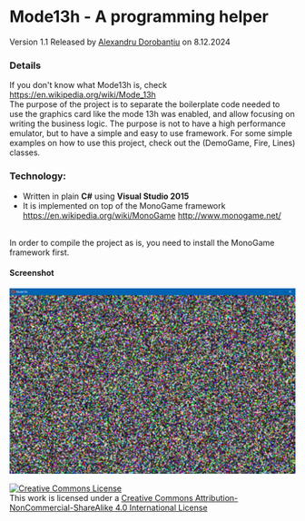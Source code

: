 Mode13h - A programming helper
===================================
Version 1.1 Released by [Alexandru Dorobanțiu](http://alex.dorobantiu.ro) on 8.12.2024

### Details
If you don't know what Mode13h is, check https://en.wikipedia.org/wiki/Mode_13h
<br />
The purpose of the project is to separate the boilerplate code needed to use the graphics card like the mode 13h was enabled, and allow focusing on writing the business logic.
The purpose is not to have a high performance emulator, but to have a simple and easy to use framework.
For some simple examples on how to use this project, check out the (DemoGame, Fire, Lines) classes.


### Technology:
 - Written in plain **C#** using **Visual Studio 2015**
 - It is implemented on top of the MonoGame framework https://en.wikipedia.org/wiki/MonoGame http://www.monogame.net/
<br />
In order to compile the project as is, you need to install the MonoGame framework first.

#### Screenshot
![Mode13h Screenshot](mode13h_printscreen.png)
 
 
[![Creative Commons License](https://i.creativecommons.org/l/by-nc-sa/4.0/88x31.png)][CreativeCommonsLicence]
<br />
This work is licensed under a [Creative Commons Attribution-NonCommercial-ShareAlike 4.0 International License][CreativeCommonsLicence]

[CreativeCommonsLicence]: http://creativecommons.org/licenses/by-nc-sa/4.0/
